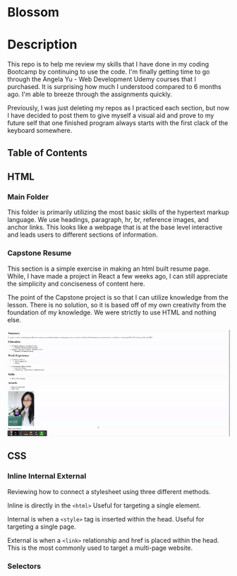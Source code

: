 # Blossom

# Description

This repo is to help me review my skills that I have done in my coding Bootcamp by continuing to use the code. I'm finally getting time to go through the Angela Yu - Web Development Udemy courses that I purchased. It is surprising how much I understood compared to 6 months ago. I'm able to breeze through the assignments quickly. 

Previously, I was just deleting my repos as I practiced each section, but now I have decided to post them to give myself a visual aid and prove to my future self that one finished program always starts with the first clack of the keyboard somewhere.

## Table of Contents

## HTML 

### Main Folder

This folder is primarily utilizing the most basic skills of the hypertext markup language. We use headings, paragraph, hr, br, reference images, and anchor links. This looks like a webpage that is at the base level interactive and leads users to different sections of information.

### Capstone Resume

This section is a simple exercise in making an html built resume page. While, I have made a project in React a few weeks ago, I can still appreciate the simplicity and conciseness of content here. 

The point of the Capstone project is so that I can utilize knowledge from the lesson. There is no solution, so it is based off of my own creativity from the foundation of my knowledge. We were strictly to use HTML and nothing else.

![My Resume](./html/capstone_resume/images/myresume.gif)

## CSS

### Inline Internal External

Reviewing how to connect a stylesheet using three different methods. 

Inline is directly in the `<html>` Useful for targeting a single element.

Internal is when a `<style>` tag is inserted within the head. Useful for targeting a single page.

External is when a `<link>` relationship and href is placed within the head. This is the most commonly used to target a multi-page website.

### Selectors

